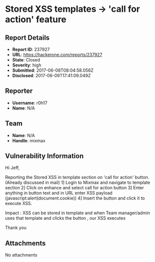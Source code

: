 # Stored XSS templates -> 'call for action' feature

## Report Details
- **Report ID**: 237927
- **URL**: https://hackerone.com/reports/237927
- **State**: Closed
- **Severity**: high
- **Submitted**: 2017-06-08T08:04:58.056Z
- **Disclosed**: 2017-06-09T17:41:09.049Z

## Reporter
- **Username**: r0h17
- **Name**: N/A

## Team
- **Name**: N/A
- **Handle**: mixmax

## Vulnerability Information
Hi Jeff,

Reporting the Stored XSS in template section on 'call for action' button. (Already discussed in mail)
1] Login to Mixmax and navigate to template section
2] Click on enhance and select call for action button
3] Enter anything in button text and in URL enter XSS payload (javascript:alert(document.cookie))
4] Insert the button and click it to execute XSS.

Impact : XSS can be stored in template and when Team manager/admin uses that template and clicks the button , our XSS executes 

Thank you

## Attachments
No attachments
